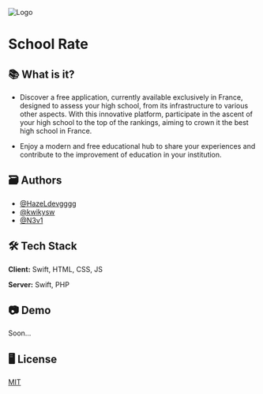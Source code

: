
![Logo](https://cdn.discordapp.com/attachments/1200187165141913622/1213940058110042132/Lappli_qui_fait_enfin_passer_lavis_des_eleves_avant_ceux_des_adultes.jpg?ex=65f74cc7&is=65e4d7c7&hm=87c9fd8507a8579af61b8cba99ad1226bb23731dcda13a97cd7cd954016836ae&
)


#  School Rate 


## 📚 What is it?

- Discover a free application, currently available exclusively in France, designed to assess your high school, from its infrastructure to various other aspects. With this innovative platform, participate in the ascent of your high school to the top of the rankings, aiming to crown it the best high school in France. 

- Enjoy a modern and free educational hub to share your experiences and contribute to the improvement of education in your institution.




## 🗃️ Authors

- [@HazeLdevgggg](https://github.com/HazeLdevgggg)
- [@kwikysw](https://github.com/kwikysw)
- [@N3v1](https://github.com/N3v1)

## 🛠️ Tech Stack

**Client:** Swift, HTML, CSS, JS

**Server:** Swift, PHP


## 📷 Demo

Soon...


## 🖥️ License

[MIT](https://choosealicense.com/licenses/mit/)

